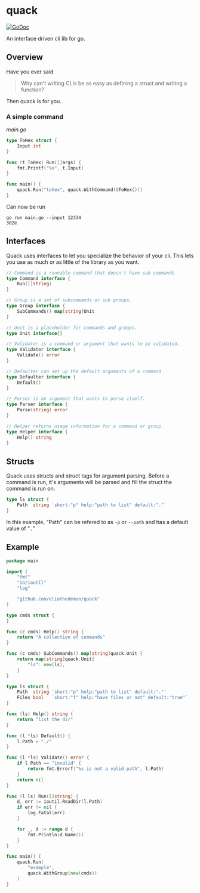 # quack

[![GoDoc](https://godoc.org/github.com/eliothedeman/quack?status.svg)](https://godoc.org/github.com/eliothedeman/quack)

An interface driven cli lib for go.

## Overview

Have you ever said

> Why can't writing CLIs be as easy as defining a struct and writing a function?

Then quack is for you.

### A simple command

_main.go_

```go
type ToHex struct {
	Input int
}

func (t ToHex) Run([]args) {
	fmt.Printf("%x", t.Input)
}

func main() {
	quack.Run("tohex", quack.WithCommand(&ToHex{}))
}
```

Can now be run

```
go run main.go --input 12334
302e
```

## Interfaces

Quack uses interfaces to let you specialize the behavior of your cli. This lets you use as much or as little of the library as you want.

```go
// Command is a runnable command that doesn't have sub commands
type Command interface {
    Run([]string)
}

// Group is a set of subcommands or sub groups.
type Group interface {
    SubCommands() map[string]Unit
}

// Unit is a placeholder for commands and groups.
type Unit interface{}

// Validator is a command or argument that wants to be validated.
type Validator interface {
	Validate() error
}

// Defaulter can set up the default arguments of a command
type Defaulter interface {
	Default()
}

// Parser is an argument that wants to parse itself.
type Parser interface {
	Parse(string) error
}

// Helper returns usage information for a command or group.
type Helper interface {
	Help() string
}
```

## Structs

Quack uses structs and struct tags for argument parsing. Before a command is run, it's arguments will be parsed and fill the struct the command is run on.

```go
type ls struct {
	Path  string `short:"p" help:"path to list" default:"."`
}
```

In this example, "Path" can be refered to as `-p` or `--path` and has a default value of "`.`"

## Example

```go
package main

import (
	"fmt"
	"io/ioutil"
	"log"

	"github.com/eliothedeman/quack"
)

type cmds struct {
}

func (c cmds) Help() string {
	return "A collection of commands"
}

func (c cmds) SubCommands() map[string]quack.Unit {
	return map[string]quack.Unit{
		"ls": new(ls),
	}
}

type ls struct {
	Path  string `short:"p" help:"path to list" default:"."`
	Files bool   `short:"f" help:"have files or not" default:"true"`
}

func (ls) Help() string {
	return "list the dir"
}

func (l *ls) Default() {
	l.Path = "./"
}

func (l *ls) Validate() error {
	if l.Path == "invalid" {
		return fmt.Errorf("%s is not a valid path", l.Path)
	}
	return nil
}

func (l ls) Run([]string) {
	d, err := ioutil.ReadDir(l.Path)
	if err != nil {
		log.Fatal(err)
	}

	for _, d := range d {
		fmt.Println(d.Name())
	}
}

func main() {
	quack.Run(
		"example",
		quack.WithGroup(new(cmds))
	)
}
```
